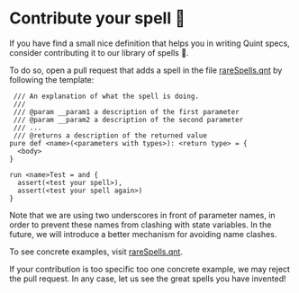 # Contribute your spell :scroll:

If you have find a small nice definition that helps you in writing Quint specs,
consider contributing it to our library of spells :scroll:.

To do so, open a pull request that adds a spell in the file
[rareSpells.qnt](./rareSpells.qnt) by following the template:

```bluespec
 /// An explanation of what the spell is doing.
 ///
 /// @param __param1 a description of the first parameter
 /// @param __param2 a description of the second parameter
 /// ...
 /// @returns a description of the returned value
pure def <name>(<parameters with types>): <return type> = {
  <body>
}

run <name>Test = and {
  assert(<test your spell>),
  assert(<test your spell again>)
}
```

Note that we are using two underscores in front of parameter names,
in order to prevent these names from clashing with state variables.
In the future, we will introduce a better mechanism for avoiding name
clashes.

To see concrete examples, visit [rareSpells.qnt](./rareSpells.qnt).

If your contribution is too specific too one concrete example, we may
reject the pull request. In any case, let us see the great spells you
have invented!